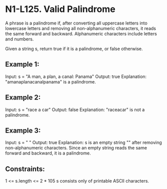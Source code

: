 # N1-L125. Valid Palindrome

A phrase is a palindrome if, after converting all uppercase letters into lowercase letters and removing all non-alphanumeric characters, it reads the same forward and backward. Alphanumeric characters include letters and numbers.

Given a string s, return true if it is a palindrome, or false otherwise.

## Example 1:

Input: s = "A man, a plan, a canal: Panama"
Output: true
Explanation: "amanaplanacanalpanama" is a palindrome.

## Example 2:

Input: s = "race a car"
Output: false
Explanation: "raceacar" is not a palindrome.

## Example 3:

Input: s = " "
Output: true
Explanation: s is an empty string "" after removing non-alphanumeric characters.
Since an empty string reads the same forward and backward, it is a palindrome.

## Constraints:

   1 <= s.length <= 2 * 105
   s consists only of printable ASCII characters.